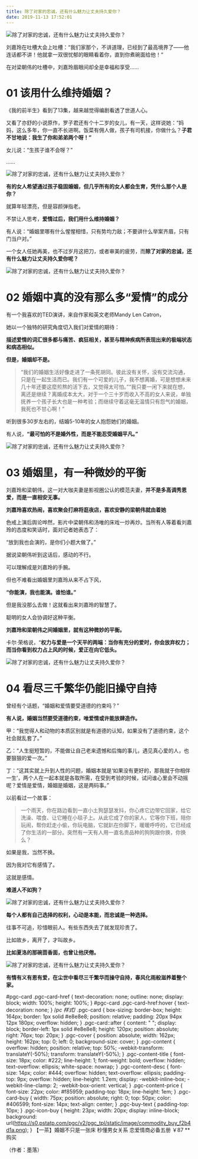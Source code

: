 ```yaml
---
title: 除了对家的忠诚，还有什么魅力让丈夫持久爱你？
date: 2019-11-13 17:52:01
---
```

![除了对家的忠诚，还有什么魅力让丈夫持久爱你？](http://p1.pstatp.com/large/pgc-image/d0d6eaf6c74146f387a022b87dd6931b)
 


 刘嘉玲在吐槽大会上吐槽：“我们家那个，不讲道理，已经到了最高境界了——他连话都不讲！他就拿一双很忧郁的眼睛看着你，直到你煮碗面给他！“

 在对梁朝伟的吐槽中，刘嘉玲眉眼间却全是幸福和享受......

 

# **01 该用什么维持婚姻？**

 《我的前半生》看到了13集，越来越觉得编剧看透了世道人心。

 又看了亦舒的小说原作，罗子君还有个十二岁的女儿，有一天，这样说她：“妈妈，这么多年，你一直不长进啊。饭菜有佣人做，孩子有司机接，你做什么？**子君不甘地说：我生了你和弟弟两个呀！”**

 女儿说：“生孩子谁不会呀？”

 ……

![除了对家的忠诚，还有什么魅力让丈夫持久爱你？](http://p3.pstatp.com/large/pgc-image/dc5b2a4f2e354b7097fff81b39a22387)
 


 **有的女人希望通过孩子稳固婚姻，但几乎所有的女人都会生育，凭什么那个人是你？**

 就算年轻漂亮，但是容颜弹指老。

 不禁让人思考，**爱情过后，我们用什么维持婚姻？**

 有人说：“婚姻里哪有什么惺惺相惜，只有势均力敌；不要讲什么举案齐眉，只有门当户对。”

 一个女人任她再美，也不过岁月这把刀，或者审美的疲劳，而**除了对家的忠诚，还有什么魅力让丈夫持久爱你呢？**

![除了对家的忠诚，还有什么魅力让丈夫持久爱你？](http://p1.pstatp.com/large/pgc-image/b2a7e8ee3dc04d7b9221bab64949b924)
 


# **02 婚姻中真的没有那么多“爱情”的成分**

 有一个我喜欢的TED演讲，来自作家和英文老师Mandy Len Catron，

 她以一个独特的研究角度切入我们对爱情的期待：

 **描述爱情的词汇很多都与痛苦、疯狂相关，甚至与精神疾病所表现出来的极端状态和病态相似。**

 **但是，婚姻却不是。**

> “我们的婚姻生活好像走进了一条死胡同。彼此没有关怀，没有交流沟通，只是在一起生活而已。我们有一个可爱的儿子，我不想离婚，可是想想未来几十年还要这麼煎熬的活下去，又觉得太可怕。”“我只要一闲下来就在想，离还是继续？离婚成本太大，对于一个三十岁而收入不高的女人来说，单独抚养一个孩子长大也是一种考验；而继续守着这毫无温情只有怨气的婚姻，我死也不甘心啊！”

 听到很多30岁左右的，结婚5-10年的女人抱怨她们的婚姻。

 有人说，**“最可怕的不是婚外性，而是不能忍受婚姻平凡。”**

![除了对家的忠诚，还有什么魅力让丈夫持久爱你？](http://p1.pstatp.com/large/pgc-image/c313e4a6f6284d99847e5b95377aeeb2)
 


# **03 婚姻里，有一种微妙的平衡**

 刘嘉玲和梁朝伟，这一对大咖夫妻是影视圈公认的模范夫妻，**并不是多高调秀恩爱，而是一直相安无事。**

 **刘嘉玲喜欢热闹，喜欢聚会打麻将逛夜店，喜欢安静的梁朝伟就由着她**

 色戒上演后舆论哗然，影片中梁朝伟和汤唯的床戏一炒再炒。当所有人等着看刘嘉玲的态度和笑话时，面对记者她表态了：

 “放到我也会演的，是你们小题大做了。”

 据说梁朝伟听到这话后，感动的不行。

 可以理解成是刘嘉玲的手腕。

 但也不难看出婚姻里刘嘉玲从来不占下风，

 **“你能演，我也能演。谁怕谁。”**

 但是我没那么去做！这就看出来刘嘉玲的智慧了。

 聪明的女人会协调好这种平衡。

 **刘嘉玲和梁朝伟之间婚姻里，就有这种微妙的平衡。**

 卡尔·荣格说，“**权力与爱是一个天平的两端：当你有充分的爱时，你会放弃权力；而当你看到权力占上风的时候，爱正在向它低头。**

![除了对家的忠诚，还有什么魅力让丈夫持久爱你？](http://p9.pstatp.com/large/pgc-image/7d17a557301e45cf8f58437f0734a929)
 


# **04 看尽三千繁华仍能旧操守自持**

 曾经有个话题，“婚姻和爱情要受道德的约束吗？”

 **有人说，婚姻当然要受道德约束，唯爱情或许能放肆造作。**

 甲：“我觉得人和动物的本质区别就是有道德的认知，如果没有了道德约束，这个社会就乱套了。”

 乙：“人生挺短暂的，不能做让自己老来遗憾和后悔的事儿，遇见真心爱的人，也要狠狠的爱一次。”

 丁：“这其实就上升到人性的问题，婚姻本就是‘如果没有更好的，那我就于你相伴一生’，两个人在一起本就是各取所需，在受到考验的时候，试问谁心里会不动摇呢？爱情是爱情，婚姻是婚姻，这是两码事。”

 以前看过一个故事：

> 一个雨天，你在路边看到一直小土狗瑟瑟发抖，你心疼它边带它回家，给它洗澡、喂食、让它睡在小毯子上。从此它成了你的家人，它等你下班，陪你玩闹，帮你赶走小偷，你玩电脑，它就趴在你脚下，暖暖呼呼的，它已经成了你生活的一部分。突然有一天有人用一直名贵品种的狗狗跟你换，你换么？

 如果是我，当然不换。

 因为我对它有感情了。

 这就是感情。

 **难道人不如狗？**

![除了对家的忠诚，还有什么魅力让丈夫持久爱你？](http://p3.pstatp.com/large/pgc-image/841cc870fce440fc91d3d3623513d6db)
 


 **每个人都有自己选择的权利，心动是本能，而忠诚是一种选择。**

 往事不可追，珍惜眼前人。有些东西失去了就发现珍贵了。

 比如故乡，离开了，才叫故乡。

 **比如夏洛的那碗茴香面，也曾让他厌倦。**

![除了对家的忠诚，还有什么魅力让丈夫持久爱你？](http://p1.pstatp.com/large/pgc-image/a89fe208fa8b40d5967662da7a7785ae)
 


 **有情有义有恩有爱，在尘世中看尽三千繁华而操守自持，春风化雨般滋养着整个家。**

#pgc-card .pgc-card-href { text-decoration: none; outline: none; display: block; width: 100%; height: 100%; } #pgc-card .pgc-card-href:hover { text-decoration: none; } /*pc 样式*/ .pgc-card { box-sizing: border-box; height: 164px; border: 1px solid #e8e8e8; position: relative; padding: 20px 94px 12px 180px; overflow: hidden; } .pgc-card::after { content: " "; display: block; border-left: 1px solid #e8e8e8; height: 120px; position: absolute; right: 76px; top: 20px; } .pgc-cover { position: absolute; width: 162px; height: 162px; top: 0; left: 0; background-size: cover; } .pgc-content { overflow: hidden; position: relative; top: 50%; -webkit-transform: translateY(-50%); transform: translateY(-50%); } .pgc-content-title { font-size: 18px; color: #222; line-height: 1; font-weight: bold; overflow: hidden; text-overflow: ellipsis; white-space: nowrap; } .pgc-content-desc { font-size: 14px; color: #444; overflow: hidden; text-overflow: ellipsis; padding-top: 9px; overflow: hidden; line-height: 1.2em; display: -webkit-inline-box; -webkit-line-clamp: 2; -webkit-box-orient: vertical; } .pgc-content-price { font-size: 22px; color: #f85959; padding-top: 18px; line-height: 1em; } .pgc-card-buy { width: 75px; position: absolute; right: 0; top: 50px; color: #406599; font-size: 14px; text-align: center; } .pgc-buy-text { padding-top: 10px; } .pgc-icon-buy { height: 23px; width: 20px; display: inline-block; background: url(https://s0.pstatp.com/pgc/v2/pgc_tpl/static/image/commodity_buy_f2b4d1a.png); }
【一茶】婚姻不只是一张床 秒懂男女关系 恋爱情商必备五册
￥87
**
购买

 

 （作者：墨落）
